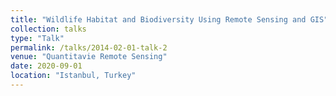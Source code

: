 ```yaml
---
title: "Wildlife Habitat and Biodiversity Using Remote Sensing and GIS"
collection: talks
type: "Talk"
permalink: /talks/2014-02-01-talk-2
venue: "Quantitavie Remote Sensing"
date: 2020-09-01
location: "Istanbul, Turkey"
---
```





